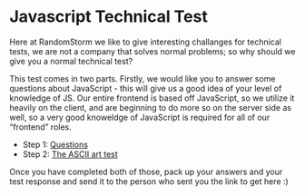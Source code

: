 Javascript Technical Test
=============

Here at RandomStorm we like to give interesting challanges for technical tests, we are not a company that solves normal problems; so why should we give you a normal technical test?

This test comes in two parts. Firstly, we would like you to answer some questions about JavaScript - this will give us a good idea of your level of knowledge of JS. Our entire frontend is based off JavaScript, so we utilize it heavily on the client, and are beginning to do more so on the server side as well, so a very good knoweldge of JavaScript is required for all of our “frontend” roles.

* Step 1: [Questions](tests/Questions.md) 
* Step 2: [The ASCII art test](tests/AsciiArt.md)

Once you have completed both of those, pack up your answers and your test response and send it to the person who sent you the link to get here :)